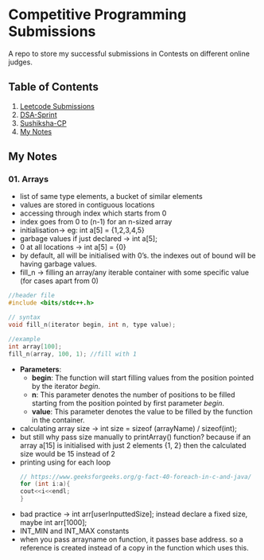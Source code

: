 # Competitive Programming Submissions

A repo to store my successful submissions in Contests on different online judges.

## Table of Contents

1. [Leetcode Submissions](https://github.com/nagarajpandith/competitive-programming/tree/master/leetcode)
2. [DSA-Sprint](https://github.com/nagarajpandith/competitive-programming/tree/master/dsa-sprint)
3. [Sushiksha-CP](https://github.com/nagarajpandith/competitive-programming/tree/master/sushiksha-cp)
4. [My Notes](#my-notes)

## My Notes

### 01. Arrays

- list of same type elements, a bucket of similar elements
- values are stored in contiguous locations
- accessing through index which starts from 0
- index goes from 0 to (n-1) for an n-sized array
- initialisation→ eg: int a[5] = {1,2,3,4,5}
- garbage values if just declared → int a[5];
- 0 at all locations → int a[5] = {0}
- by default, all will be initialised with 0’s. the indexes out of bound will be having garbage values.
- fill_n → filling an array/any iterable container with some specific value (for cases apart from 0)

```cpp
//header file
#include <bits/stdc++.h>

// syntax
void fill_n(iterator begin, int n, type value);

//example
int array[100];
fill_n(array, 100, 1); //fill with 1
```

- **Parameters**:
  - **begin**: The function will start filling values from the position pointed by the iterator *begin*.
  - **n**: This parameter denotes the number of positions to be filled starting from the position pointed by first parameter *begin*.
  - **value**: This parameter denotes the value to be filled by the function in the container.
- calculating array size → int size = sizeof (arrayName) / sizeof(int);
- but still why pass size manually to printArray() function? because if an array a[15] is initialised with just 2 elements {1, 2} then the calculated size would be 15 instead of 2
- printing using for each loop
  ```cpp
  // https://www.geeksforgeeks.org/g-fact-40-foreach-in-c-and-java/
  for (int i:a){
  cout<<i<<endl;
  }
  ```
- bad practice → int arr[userInputtedSize]; instead declare a fixed size, maybe int arr[1000];
- INT_MIN and INT_MAX constants
- when you pass arrayname on function, it passes base address. so a reference is created instead of a copy in the function which uses this.
